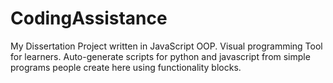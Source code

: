 # CodingAssistance
My Dissertation Project written in JavaScript OOP. Visual programming Tool for learners. Auto-generate scripts for python and javascript from simple programs people create here using functionality blocks.
